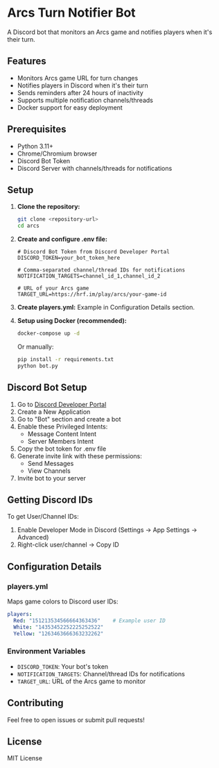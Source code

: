# Arcs Turn Notifier Bot

A Discord bot that monitors an Arcs game and notifies players when it's their turn.

## Features

- Monitors Arcs game URL for turn changes
- Notifies players in Discord when it's their turn
- Sends reminders after 24 hours of inactivity
- Supports multiple notification channels/threads
- Docker support for easy deployment

## Prerequisites

- Python 3.11+
- Chrome/Chromium browser
- Discord Bot Token
- Discord Server with channels/threads for notifications

## Setup

1. **Clone the repository:**
   ```bash
   git clone <repository-url>
   cd arcs
   ```

2. **Create and configure .env file:**
   ```properties
   # Discord Bot Token from Discord Developer Portal
   DISCORD_TOKEN=your_bot_token_here
   
   # Comma-separated channel/thread IDs for notifications
   NOTIFICATION_TARGETS=channel_id_1,channel_id_2
   
   # URL of your Arcs game
   TARGET_URL=https://hrf.im/play/arcs/your-game-id
   ```

3. **Create players.yml:**
   Example in Configuration Details section.

4. **Setup using Docker (recommended):**
   ```bash
   docker-compose up -d
   ```

   Or manually:
   ```bash
   pip install -r requirements.txt
   python bot.py
   ```

## Discord Bot Setup

1. Go to [Discord Developer Portal](https://discord.com/developers/applications)
2. Create a New Application
3. Go to "Bot" section and create a bot
4. Enable these Privileged Intents:
   - Message Content Intent
   - Server Members Intent
5. Copy the bot token for .env file
6. Generate invite link with these permissions:
   - Send Messages
   - View Channels
7. Invite bot to your server

## Getting Discord IDs

To get User/Channel IDs:
1. Enable Developer Mode in Discord (Settings -> App Settings -> Advanced)
2. Right-click user/channel -> Copy ID

## Configuration Details

### players.yml
Maps game colors to Discord user IDs:
```yaml
players:
  Red: "151213534566664363436"    # Example user ID
  White: "14353452252225252522"
  Yellow: "1263463666363232262"
```

### Environment Variables
- `DISCORD_TOKEN`: Your bot's token
- `NOTIFICATION_TARGETS`: Channel/thread IDs for notifications
- `TARGET_URL`: URL of the Arcs game to monitor


## Contributing

Feel free to open issues or submit pull requests!

## License

MIT License
